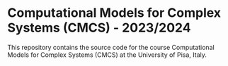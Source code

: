 Computational Models for Complex Systems (CMCS) - 2023/2024
===========================================================

This repository contains the source code for the course Computational Models for Complex Systems (CMCS) at the University of Pisa, Italy.